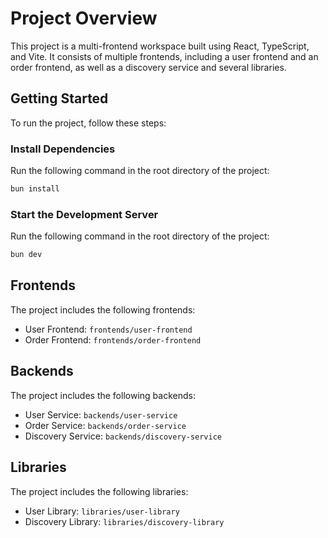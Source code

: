 # Project Overview

This project is a multi-frontend workspace built using React, TypeScript, and Vite. It consists of multiple frontends, including a user frontend and an order frontend, as well as a discovery service and several libraries.

## Getting Started

To run the project, follow these steps:

### Install Dependencies

Run the following command in the root directory of the project:
```bash
bun install
```
### Start the Development Server

Run the following command in the root directory of the project:
```bash
bun dev
```

## Frontends

The project includes the following frontends:

* User Frontend: `frontends/user-frontend`
* Order Frontend: `frontends/order-frontend`

## Backends

The project includes the following backends:

* User Service: `backends/user-service`
* Order Service: `backends/order-service`
* Discovery Service: `backends/discovery-service`

## Libraries

The project includes the following libraries:

* User Library: `libraries/user-library`
* Discovery Library: `libraries/discovery-library`
